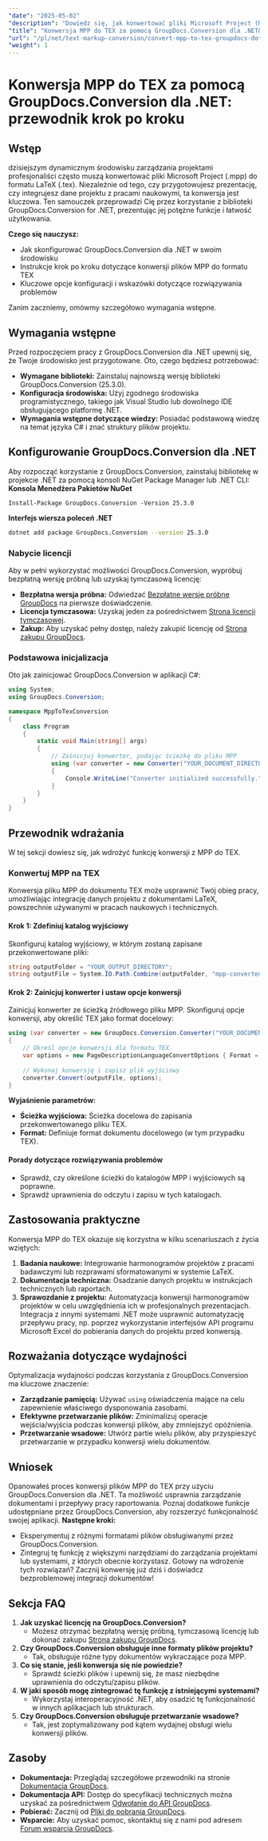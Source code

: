 ```yaml
---
"date": "2025-05-02"
"description": "Dowiedz się, jak konwertować pliki Microsoft Project (MPP) na LaTeX (TEX) za pomocą GroupDocs.Conversion dla .NET. Ten przewodnik oferuje szczegółowe kroki i wskazówki."
"title": "Konwersja MPP do TEX za pomocą GroupDocs.Conversion dla .NET&#58; Przewodnik krok po kroku"
"url": "/pl/net/text-markup-conversion/convert-mpp-to-tex-groupdocs-dotnet/"
"weight": 1
---
```


# Konwersja MPP do TEX za pomocą GroupDocs.Conversion dla .NET: przewodnik krok po kroku
## Wstęp
dzisiejszym dynamicznym środowisku zarządzania projektami profesjonaliści często muszą konwertować pliki Microsoft Project (.mpp) do formatu LaTeX (.tex). Niezależnie od tego, czy przygotowujesz prezentację, czy integrujesz dane projektu z pracami naukowymi, ta konwersja jest kluczowa. Ten samouczek przeprowadzi Cię przez korzystanie z biblioteki GroupDocs.Conversion for .NET, prezentując jej potężne funkcje i łatwość użytkowania.

**Czego się nauczysz:**
- Jak skonfigurować GroupDocs.Conversion dla .NET w swoim środowisku
- Instrukcje krok po kroku dotyczące konwersji plików MPP do formatu TEX
- Kluczowe opcje konfiguracji i wskazówki dotyczące rozwiązywania problemów

Zanim zaczniemy, omówmy szczegółowo wymagania wstępne.
## Wymagania wstępne
Przed rozpoczęciem pracy z GroupDocs.Conversion dla .NET upewnij się, że Twoje środowisko jest przygotowane. Oto, czego będziesz potrzebować:
- **Wymagane biblioteki:** Zainstaluj najnowszą wersję biblioteki GroupDocs.Conversion (25.3.0).
- **Konfiguracja środowiska:** Użyj zgodnego środowiska programistycznego, takiego jak Visual Studio lub dowolnego IDE obsługującego platformę .NET.
- **Wymagania wstępne dotyczące wiedzy:** Posiadać podstawową wiedzę na temat języka C# i znać struktury plików projektu.
## Konfigurowanie GroupDocs.Conversion dla .NET
Aby rozpocząć korzystanie z GroupDocs.Conversion, zainstaluj bibliotekę w projekcie .NET za pomocą konsoli NuGet Package Manager lub .NET CLI:
**Konsola Menedżera Pakietów NuGet**
```shell
Install-Package GroupDocs.Conversion -Version 25.3.0
```
**Interfejs wiersza poleceń .NET**
```bash
dotnet add package GroupDocs.Conversion --version 25.3.0
```
### Nabycie licencji
Aby w pełni wykorzystać możliwości GroupDocs.Conversion, wypróbuj bezpłatną wersję próbną lub uzyskaj tymczasową licencję:
- **Bezpłatna wersja próbna:** Odwiedzać [Bezpłatne wersje próbne GroupDocs](https://releases.groupdocs.com/conversion/net/) na pierwsze doświadczenie.
- **Licencja tymczasowa:** Uzyskaj jeden za pośrednictwem [Strona licencji tymczasowej](https://purchase.groupdocs.com/temporary-license/).
- **Zakup:** Aby uzyskać pełny dostęp, należy zakupić licencję od [Strona zakupu GroupDocs](https://purchase.groupdocs.com/buy).
### Podstawowa inicjalizacja
Oto jak zainicjować GroupDocs.Conversion w aplikacji C#:
```csharp
using System;
using GroupDocs.Conversion;

namespace MppToTexConversion
{
    class Program
    {
        static void Main(string[] args)
        {
            // Zainicjuj konwerter, podając ścieżkę do pliku MPP
            using (var converter = new Converter("YOUR_DOCUMENT_DIRECTORY\sample.mpp"))
            {
                Console.WriteLine("Converter initialized successfully.");
            }
        }
    }
}
```
## Przewodnik wdrażania
W tej sekcji dowiesz się, jak wdrożyć funkcję konwersji z MPP do TEX.
### Konwertuj MPP na TEX
Konwersja pliku MPP do dokumentu TEX może usprawnić Twój obieg pracy, umożliwiając integrację danych projektu z dokumentami LaTeX, powszechnie używanymi w pracach naukowych i technicznych.
#### Krok 1: Zdefiniuj katalog wyjściowy
Skonfiguruj katalog wyjściowy, w którym zostaną zapisane przekonwertowane pliki:
```csharp
string outputFolder = "YOUR_OUTPUT_DIRECTORY";
string outputFile = System.IO.Path.Combine(outputFolder, "mpp-converted-to.tex");
```
#### Krok 2: Zainicjuj konwerter i ustaw opcje konwersji
Zainicjuj konwerter ze ścieżką źródłowego pliku MPP. Skonfiguruj opcje konwersji, aby określić TEX jako format docelowy:
```csharp
using (var converter = new GroupDocs.Conversion.Converter("YOUR_DOCUMENT_DIRECTORY\sample.mpp"))
{
    // Określ opcje konwersji dla formatu TEX
    var options = new PageDescriptionLanguageConvertOptions { Format = GroupDocs.Conversion.FileTypes.PageDescriptionLanguageFileType.Tex };
    
    // Wykonaj konwersję i zapisz plik wyjściowy
    converter.Convert(outputFile, options);
}
```
**Wyjaśnienie parametrów:**
- **Ścieżka wyjściowa:** Ścieżka docelowa do zapisania przekonwertowanego pliku TEX.
- **Format:** Definiuje format dokumentu docelowego (w tym przypadku TEX).
#### Porady dotyczące rozwiązywania problemów
- Sprawdź, czy określone ścieżki do katalogów MPP i wyjściowych są poprawne.
- Sprawdź uprawnienia do odczytu i zapisu w tych katalogach.
## Zastosowania praktyczne
Konwersja MPP do TEX okazuje się korzystna w kilku scenariuszach z życia wziętych:
1. **Badania naukowe:** Integrowanie harmonogramów projektów z pracami badawczymi lub rozprawami sformatowanymi w systemie LaTeX.
2. **Dokumentacja techniczna:** Osadzanie danych projektu w instrukcjach technicznych lub raportach.
3. **Sprawozdanie z projektu:** Automatyzacja konwersji harmonogramów projektów w celu uwzględnienia ich w profesjonalnych prezentacjach.
Integracja z innymi systemami .NET może usprawnić automatyzację przepływu pracy, np. poprzez wykorzystanie interfejsów API programu Microsoft Excel do pobierania danych do projektu przed konwersją.
## Rozważania dotyczące wydajności
Optymalizacja wydajności podczas korzystania z GroupDocs.Conversion ma kluczowe znaczenie:
- **Zarządzanie pamięcią:** Używać `using` oświadczenia mające na celu zapewnienie właściwego dysponowania zasobami.
- **Efektywne przetwarzanie plików:** Zminimalizuj operacje wejścia/wyjścia podczas konwersji plików, aby zmniejszyć opóźnienia.
- **Przetwarzanie wsadowe:** Utwórz partie wielu plików, aby przyspieszyć przetwarzanie w przypadku konwersji wielu dokumentów.
## Wniosek
Opanowałeś proces konwersji plików MPP do TEX przy użyciu GroupDocs.Conversion dla .NET. Ta możliwość usprawnia zarządzanie dokumentami i przepływy pracy raportowania. Poznaj dodatkowe funkcje udostępniane przez GroupDocs.Conversion, aby rozszerzyć funkcjonalność swojej aplikacji.
**Następne kroki:**
- Eksperymentuj z różnymi formatami plików obsługiwanymi przez GroupDocs.Conversion.
- Zintegruj tę funkcję z większymi narzędziami do zarządzania projektami lub systemami, z których obecnie korzystasz.
Gotowy na wdrożenie tych rozwiązań? Zacznij konwersję już dziś i doświadcz bezproblemowej integracji dokumentów!
## Sekcja FAQ
1. **Jak uzyskać licencję na GroupDocs.Conversion?**
   - Możesz otrzymać bezpłatną wersję próbną, tymczasową licencję lub dokonać zakupu [Strona zakupu GroupDocs](https://purchase.groupdocs.com/buy).
2. **Czy GroupDocs.Conversion obsługuje inne formaty plików projektu?**
   - Tak, obsługuje różne typy dokumentów wykraczające poza MPP.
3. **Co się stanie, jeśli konwersja się nie powiedzie?**
   - Sprawdź ścieżki plików i upewnij się, że masz niezbędne uprawnienia do odczytu/zapisu plików.
4. **W jaki sposób mogę zintegrować tę funkcję z istniejącymi systemami?**
   - Wykorzystaj interoperacyjność .NET, aby osadzić tę funkcjonalność w innych aplikacjach lub strukturach.
5. **Czy GroupDocs.Conversion obsługuje przetwarzanie wsadowe?**
   - Tak, jest zoptymalizowany pod kątem wydajnej obsługi wielu konwersji plików.
## Zasoby
- **Dokumentacja:** Przeglądaj szczegółowe przewodniki na stronie [Dokumentacja GroupDocs](https://docs.groupdocs.com/conversion/net/).
- **Dokumentacja API:** Dostęp do specyfikacji technicznych można uzyskać za pośrednictwem [Odwołanie do API GroupDocs](https://reference.groupdocs.com/conversion/net/).
- **Pobierać:** Zacznij od [Pliki do pobrania GroupDocs](https://releases.groupdocs.com/conversion/net/).
- **Wsparcie:** Aby uzyskać pomoc, skontaktuj się z nami pod adresem [Forum wsparcia GroupDocs](https://forum.groupdocs.com/c/conversion/10).